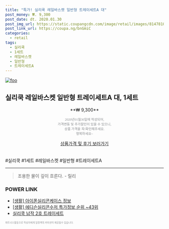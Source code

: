 ```yaml
--- 
title: "특가! 실리쿡 레일바스켓 일반형 트레이세트A 대" 
post_money: ₩. 9,300 
post_date: dt. 2020.01.30 
post_img_url: https://static.coupangcdn.com/image/retail/images/81478104792985-f3f3fd50-c00e-4c01-8e78-7c4b0d14de4e.jpg 
post_link_url: https://coupa.ng/bnGmiC 
categories: 
  - retail 
tags: 
  - 실리쿡 
  - 1세트 
  - 레일바스켓 
  - 일반형 
  - 트레이세트A 
--- 
```

[![foo](https://static.coupangcdn.com/image/retail/images/81478104792985-f3f3fd50-c00e-4c01-8e78-7c4b0d14de4e.jpg)](https://coupa.ng/bnGmiC) 

## 실리쿡 레일바스켓 일반형 트레이세트A 대, 1세트 
<p style="text-align: center;">**₩ 9,300**</p> 
<p style="text-align: center;"><span style="color: #898c8f; font-family: Georgia,Times,serif; font-size: 0.75em;">2020년01월30일에 작성되어, <br>가격변동 및 추가할인이 있을 수 있으니,<br> 상품 가격을 꼭!확인해주세요.<br>행복하세요~</span> 
</p>	 
<div markdown="0" style="text-align: center;"><a href="https://coupa.ng/bnGmiC" class="btn btn--success">상품가격 및 후기 보러가기</a></div> 
<br><br> 
  #실리쿡 #1세트 #레일바스켓 #일반형 #트레이세트A 
<hr> 

> 조용한 물이 깊이 흐른다. - 릴리 


### POWER LINK

* <a href="https://blog.naver.com/sakai111/221767933412" target="_blank"> [생활] 아이폰실리콘케이스 정보 </a>
* <a href="https://blog.naver.com/sakai111/221776594846" target="_blank"> [생활] 에디슨실리콘수저 특가정보 순위 ~43위</a>
* <a href="https://blog.naver.com/an0733/221785424975" target="_blank">실리쿡 납작 2호 트레이세트</a>

<span style="color: #898c8f; font-family: Georgia,Times,serif; font-size: 0.55em;">파트너스활동으로 작성자에게 일정액의 커미션이 제공될수 있습니다.</span> 

